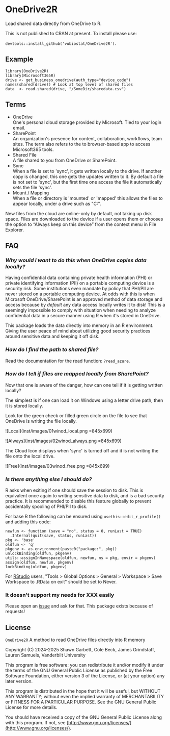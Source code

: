 # OneDrive2R

Load shared data directly from OneDrive to R.

This is not published to CRAN at present. To install please use:

`devtools::install_github('vubiostat/OneDrive2R')`.

## Example

```
library(OneDrive2R)
library(Microsoft365R)
drive <- get_business_onedrive(auth_type="device_code")
names(shared(drive)) # Look at top level of shared files
data  <- read.shared(drive, "/SomeDir/sharedata.csv")
```

## Terms

* OneDrive  
One's personal cloud storage provided by Microsoft. Tied to your login email.
* SharePoint  
An organization's presence for content, collaboration, workflows, team sites. The term also refers to the to browser-based app to access Microsoft365 tools.
* Shared File  
A file shared to you from OneDrive or SharePoint.
* Sync  
When a file is set to 'sync', it gets written locally to the drive. If another copy is changed, this one gets the updates written to it. By default a file is not set to 'sync', but the first time one access the file it automatically sets the file 'sync'.
* Mount / Mapping  
When a file or directory is 'mounted' or 'mapped' this allows the files to appear locally, under a drive such as "C:\".

New files from the cloud are online-only by default, not taking up disk space. Files are downloaded to the device if a user opens them or chooses the option to “Always keep on this device” from the context menu in File Explorer.

## FAQ

### _Why would I want to do this when OneDrive copies data locally?_

Having confidential data containing private health information (PHI) or private identifying information (PII) on a portable computing device is a security risk.
Some institutions even mandate by policy that PHI/PII are never stored on a portable computing device. At odds with this is when Microsoft OneDrive/SharePoint is an approved method of data storage and access because by _default_  any data access locally writes it to disk! This is a seemingly impossible to comply with situation when needing to analyze confidential data in a secure manner using R when it's stored in OneDrive.

This package loads the data directly into memory in an R environment. Giving the user peace of mind about utilizing good security practices around sensitive data and keeping it off disk.

### _How do I find the path to shared file?_

Read the documentation for the read function: `?read_azure`. 

### _How do I tell if files are mapped locally from SharePoint?_

Now that one is aware of the danger, how can one tell if it is getting written locally? 

The simplest is if one can load it on Windows using a letter drive path, then it is stored locally. 

Look for the green check or filled green circle on the file to see that 
OneDrive is writing the file locally.

![Local](inst/images/01winod_local.png =845x699)

![Always](inst/images/02winod_always.png =845x699)

The Cloud Icon displays when 'sync' is turned off and it is not writing 
the file onto the local drive.

![Free](inst/images/03winod_free.png =845x699)

### _Is there anything else I should do?_

R asks when exiting if one should save the session to disk. This is equivalent once again to writing sensitive data to disk, and is a bad security practice. It is recommended to disable this feature globally to prevent accidentally spooling of PHI/PII to disk. 

For base R the following can be ensured using `usethis::edit_r_profile()` and adding this code:

```
newfun <- function (save = "no", status = 0, runLast = TRUE)
  .Internal(quit(save, status, runLast))
pkg <- 'base'
oldfun <- 'q'
pkgenv <- as.environment(paste0("package:", pkg))
unlockBinding(oldfun, pkgenv)
utils::assignInNamespace(oldfun, newfun, ns = pkg, envir = pkgenv)
assign(oldfun, newfun, pkgenv)
lockBinding(oldfun, pkgenv)
```

For [RStudio](https://posit.co/downloads/) users, "Tools > Global Options > General > Workspace > Save Workspace to .RData on exit" should be set to Never. 

### It doesn't support my needs for XXX easily

Please open an [issue](https://github.com/vubiostat/OneDrive2R/issues) and ask for that. This package exists because of requests! 

## License

`OneDrive2R` A method to read OneDrive files directly into R memory

Copyright (C) 2024-2025 Shawn Garbett, Cole Beck, James Grindstaff, Lauren Samuels, Vanderbilt University

This program is free software: you can redistribute it and/or modify
it under the terms of the GNU General Public License as published by
the Free Software Foundation, either version 3 of the License, or
(at your option) any later version.

This program is distributed in the hope that it will be useful,
but WITHOUT ANY WARRANTY; without even the implied warranty of
MERCHANTABILITY or FITNESS FOR A PARTICULAR PURPOSE.  See the
GNU General Public License for more details.

You should have received a copy of the GNU General Public License
along with this program.  If not, see [http://www.gnu.org/licenses/](http://www.gnu.org/licenses/).

